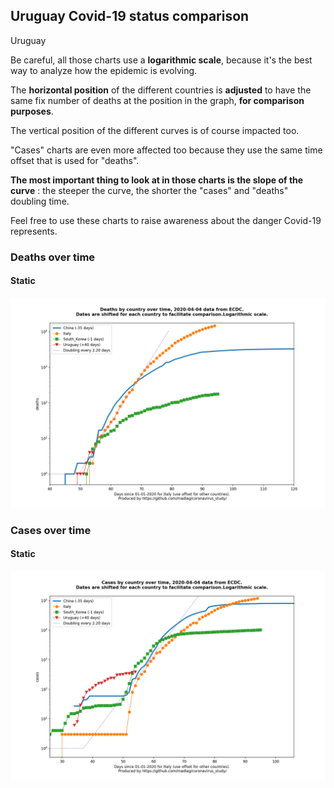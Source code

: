 ## Uruguay Covid-19 status comparison 

Uruguay



Be careful, all those charts use a **logarithmic scale**, because it's the best way to analyze how the epidemic is evolving.
 
The **horizontal position** of the different countries is **adjusted** to have the same fix number of deaths at the position in the graph, **for comparison purposes**.

The vertical position of the different curves is of course impacted too.

"Cases" charts are even more affected too because they use the same time offset that is used for "deaths".

**The most important thing to look at in those charts is the slope of the curve** : the steeper the curve, the shorter the "cases" and "deaths" doubling time.

Feel free to use these charts to raise awareness about the danger Covid-19 represents. 


 
### Deaths over time
 
#### Static
![Uruguay covid-19 deaths static chart](https://raw.githubusercontent.com/madlag/coronavirus_study/master/notebooks/graphs/2020-04-04/countries/Uruguay/2020-04-04_Uruguay_deaths.png "Uruguay covid-19 deaths static chart")   

 
### Cases over time
 
#### Static
![Uruguay covid-19 cases static chart](https://raw.githubusercontent.com/madlag/coronavirus_study/master/notebooks/graphs/2020-04-04/countries/Uruguay/2020-04-04_Uruguay_cases.png "Uruguay covid-19 cases static chart")   

